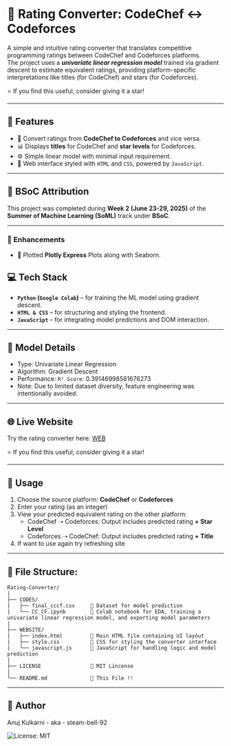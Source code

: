 # 🔁 Rating Converter: CodeChef ↔ Codeforces

A simple and intuitive rating converter that translates competitive programming ratings between CodeChef and Codeforces platforms.<br>
The project uses a ***univariate linear regression model*** trained via gradient descent to estimate equivalent ratings, providing platform-specific interpretations like titles (for CodeChef) and stars (for Codeforces).

⭐ If you find this useful, consider giving it a star!

---

## 📌 Features

- 🔄 Convert ratings from **CodeChef to Codeforces** and vice versa.
- 📊 Displays **titles** for CodeChef and **star levels** for Codeforces.
- ⚙️ Simple linear model with minimal input requirement.
- 🌈 Web interface styled with `HTML` and `CSS`, powered by `JavaScript`.

---

## 🧠 BSoC Attribution

This project was completed during **Week 2 (June 23-29, 2025)** of the **Summer of Machine Learning (SoML)** track under **BSoC**.

---

### 🚀 Enhancements

- 📁 Plotted **Plotly Express** Plots along with Seaborn.

## 💻 Tech Stack

- **`Python` (`Google Colab`)** – for training the ML model using gradient descent.
- **`HTML & CSS`** – for structuring and styling the frontend.
- **`JavaScript`** – for integrating model predictions and DOM interaction.

---

## 🧠 Model Details

- Type: Univariate Linear Regression
- Algorithm: Gradient Descent
- Performance: `R² Score`: 0.39146998581676273
- Note: Due to limited dataset diversity, feature engineering was intentionally avoided.

---

## 🌐 Live Website
<p>Try the rating converter here: <a href='https://steam-bell-92.github.io/Rating-Converter/WEBSITE/index.html'>WEB</a></p>
⭐ If you find this useful, consider giving it a star!

---

## 🚀 Usage

1. Choose the source platform: **CodeChef** or **Codeforces**
2. Enter your rating (as an integer)
3. View your predicted equivalent rating on the other platform:
   - CodeChef ➝ Codeforces: Output includes predicted rating **+ Star Level**
   - Codeforces ➝ CodeChef: Output includes predicted rating **+ Title**
4. If want to use again try refreshing site

---

## 📁 File Structure:
```
Rating-Converter/
|
├── CODES/
|   ├── final_cccf.csv     🔹 Dataset for model prediction
|   └── CC_CF.ipynb        🔹 Colab notebook for EDA, training a univariate linear regression model, and exporting model parameters
|
├── WEBSITE/
|   ├── index.html         🔹 Main HTML file containing UI layout
|   ├── style.css          🔹 CSS for styling the converter interface
|   └── javascript.js      🔹 JavaScript for handling logic and model prediction
|
├── LICENSE                🔹 MIT Lincense
|
└── README.md              🔹 This File !!
```

---

## 👤 Author
Anuj Kulkarni - aka - steam-bell-92

![License: MIT](https://img.shields.io/badge/License-MIT-yellow.svg)

